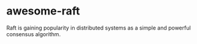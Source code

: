 # awesome-raft
Raft is gaining popularity in distributed systems  as a simple and powerful consensus algorithm.
